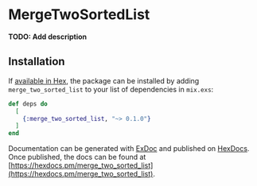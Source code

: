 # MergeTwoSortedList

**TODO: Add description**

## Installation

If [available in Hex](https://hex.pm/docs/publish), the package can be installed
by adding `merge_two_sorted_list` to your list of dependencies in `mix.exs`:

```elixir
def deps do
  [
    {:merge_two_sorted_list, "~> 0.1.0"}
  ]
end
```

Documentation can be generated with [ExDoc](https://github.com/elixir-lang/ex_doc)
and published on [HexDocs](https://hexdocs.pm). Once published, the docs can
be found at [https://hexdocs.pm/merge_two_sorted_list](https://hexdocs.pm/merge_two_sorted_list).

